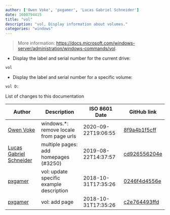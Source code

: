 ```yaml
---
author: ['Owen Voke', 'pxgamer', 'Lucas Gabriel Schneider']
date: 1600794415
title: "vol"
description: "vol, Display information about volumes."
categories: "windows"
---
```

> More information: <https://docs.microsoft.com/windows-server/administration/windows-commands/vol>.

- Display the label and serial number for the current drive:

```bash
vol
```

- Display the label and serial number for a specific volume:

```bash
vol D:
```
List of changes to this documentation


Author | Description | ISO 8601 Date | GitHub link
------|-----|-----|-----
[Owen Voke](mailto:development@voke.dev) | windows.*: remove locale from page urls | 2020-09-22T19:06:55 | [8f9a4b1f5cff](https://github.com/tldr-pages/tldr/commit/8f9a4b1f5cff138652665e9756a1a13466029fed)
[Lucas Gabriel Schneider](mailto:lucas.schneider@sap.com) | multiple pages: add homepages (#3250) | 2019-08-22T14:37:57 | [cd926556204e](https://github.com/tldr-pages/tldr/commit/cd926556204e9b8d34858b141886c675e8e0b83a)
[pxgamer](mailto:owzie123@gmail.com) | vol: update specific example description | 2018-10-31T17:35:26 | [0246f4d4556e](https://github.com/tldr-pages/tldr/commit/0246f4d4556e559effe7d664d57712ddbd534432)
[pxgamer](mailto:owzie123@gmail.com) | vol: add page | 2018-10-31T17:35:26 | [c2e764493ffd](https://github.com/tldr-pages/tldr/commit/c2e764493ffd56afe3864b01a8d90ab7495abf24)

